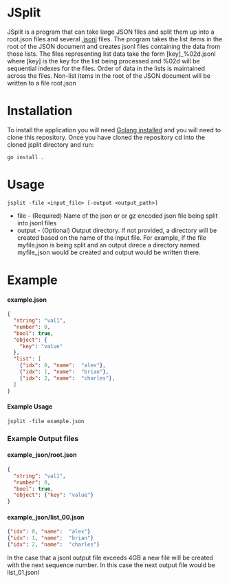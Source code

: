 # JSplit

JSplit is a program that can take large JSON files and split them up into a root.json files and several
[.jsonl](https://jsonlines.org) files. The program takes the list items in the root of the JSON document
and creates jsonl files containing the data from those lists.  The files representing list data take the
form [key]_%02d.jsonl where [key] is the key for the list being processed and %02d will be sequential indexes
for the files. Order of data in the lists is maintained across the files. Non-list items in the root of the JSON
document will be written to a file root.json

# Installation

To install the application you will need [Golang installed](https://go.dev/doc/install) and you will need to clone
this repository.  Once you have cloned the repository cd into the cloned jsplit directory and run:

`go install .`

# Usage

`jsplit -file <input_file> [-output <output_path>]`

  * file - (Required) Name of the json or or gz encoded json file being split into jsonl files
  * output - (Optional) Output directory. If not provided, a directory will be created based on the name of the input file.  For example, if the file myfile.json is being split and an output direce a directory named myfile\_json would be created and output would be written there.

# Example

#### example.json
```json
{
  "string": "val1",
  "number": 0,
  "bool": true,
  "object": {
    "key": "value"
  },
  "list": [
    {"idx": 0, "name":  "alex"},
    {"idx": 1, "name":  "brian"},
    {"idx": 2, "name":  "charles"},
  ]
}
```

#### Example Usage

`jsplit -file example.json`

### Example Output files

#### example\_json/root.json

```json
{
  "string": "val1",
  "number": 0,
  "bool": true,
  "object": {"key": "value"}
}
```

#### example\_json/list\_00.json

```json lines
{"idx": 0, "name":  "alex"}
{"idx": 1, "name":  "brian"}
{"idx": 2, "name":  "charles"}
```

In the case that a jsonl output file exceeds 4GB a new file will be created with the next sequence number. In this case
the next output file would be list\_01.jsonl
